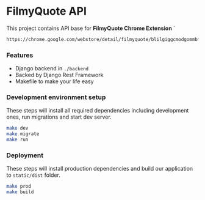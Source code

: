 # FilmyQuote API

This project contains API base for **FilmyQuote Chrome Extension** `           

```bash
https://chrome.google.com/webstore/detail/filmyquote/blilgiggcmodgommbfmiihcblfmfgkij?hl=en&.`
```

### Features

* Django backend in `./backend`
* Backed by Django Rest Framework
* Makefile to make your life easy


### Development environment setup

These steps will install all required dependencies including development ones, run migrations and start dev server.

```bash
make dev
make migrate
make run
```

### Deployment

These steps will install production dependencies and build our application to `static/dist` folder.

```bash
make prod
make build
```
